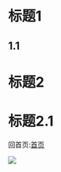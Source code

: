 # 标题1
## 1.1
# 标题2
# 标题2.1

回首页:[首页](https://god510.github.io/xm/)

![](https://god510.github.io/xm.github.io/img/web.png)
